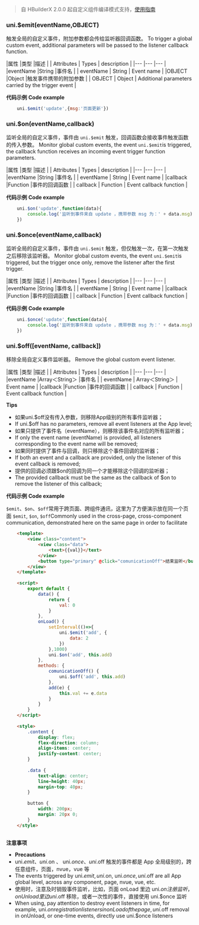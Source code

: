 > 自 HBuilderX 2.0.0 起自定义组件编译模式支持，[使用指南](https://ask.dcloud.net.cn/article/36010)

### uni.$emit(eventName,OBJECT)

触发全局的自定义事件，附加参数都会传给监听器回调函数。
To trigger a global custom event, additional parameters will be passed to the listener callback function.

|属性		|类型	|描述				|
| Attributes | Types  | description                                        |
|---		|---	|---				|
|eventName	|String	|事件名				|
| eventName  | String | Event name                                         |
|OBJECT		|Object	|触发事件携带的附加参数	|
| OBJECT     | Object | Additional parameters carried by the trigger event |

**代码示例**
**Code example**
```javascript
	uni.$emit('update',{msg:'页面更新'})
```


### uni.$on(eventName,callback)

监听全局的自定义事件，事件由 `uni.$emit` 触发，回调函数会接收事件触发函数的传入参数。
Monitor global custom events, the event `uni.$emit`is triggered, the callback function receives an incoming event trigger function parameters.

|属性		|类型		|描述			|
| Attributes | Types    | description             |
|---		|---		|---			|
|eventName	|String		|事件名			|
| eventName  | String   | Event name              |
|callback	|Function	|事件的回调函数	|
| callback   | Function | Event callback function |


**代码示例**
**Code example**
```javascript
	uni.$on('update',function(data){
		console.log('监听到事件来自 update ，携带参数 msg 为：' + data.msg);
	})
```


### uni.$once(eventName,callback)

监听全局的自定义事件，事件由 `uni.$emit` 触发，但仅触发一次，在第一次触发之后移除该监听器。
Monitor global custom events, the event `uni.$emit`is triggered, but the trigger once only, remove the listener after the first trigger.

|属性		|类型		|描述			|
| Attributes | Types    | description             |
|---		|---		|---			|
|eventName	|String		|事件名			|
| eventName  | String   | Event name              |
|callback	|Function	|事件的回调函数	|
| callback   | Function | Event callback function |


**代码示例**
**Code example**
```javascript
	uni.$once('update',function(data){
		console.log('监听到事件来自 update ，携带参数 msg 为：' + data.msg);
	})
```

### uni.$off([eventName, callback])

移除全局自定义事件监听器。
Remove the global custom event listener.

|属性		|类型			|描述			|
| Attributes | Types           | description             |
|---		|---			|---			|
|eventName	|Array＜String＞ |事件名			|
| eventName  | Array＜String＞ | Event name              |
|callback	|Function		|事件的回调函数	|
| callback   | Function        | Event callback function |

**Tips**
- 如果uni.$off没有传入参数，则移除App级别的所有事件监听器；
- If uni.$off has no parameters, remove all event listeners at the App level;
- 如果只提供了事件名（eventName），则移除该事件名对应的所有监听器；
- If only the event name (eventName) is provided, all listeners corresponding to the event name will be removed;
- 如果同时提供了事件与回调，则只移除这个事件回调的监听器；
- If both an event and a callback are provided, only the listener of this event callback is removed;
- 提供的回调必须跟$on的回调为同一个才能移除这个回调的监听器；
- The provided callback must be the same as the callback of $on to remove the listener of this callback;

**代码示例**
**Code example**

`$emit`、`$on`、`$off`常用于跨页面、跨组件通讯，这里为了方便演示放在同一个页面
`$emit`, `$on`, `$off`Commonly used in the cross-page, cross-component communication, demonstrated here on the same page in order to facilitate

```html
	<template>
		<view class="content">
			<view class="data">
				<text>{{val}}</text>
			</view>
			<button type="primary" @click="comunicationOff">结束监听</button>
		</view>
	</template>
	
	<script>
		export default {
			data() {
				return {
					val: 0
				}
			},
			onLoad() {
				setInterval(()=>{
					uni.$emit('add', {
						data: 2
					})
				},1000)
				uni.$on('add', this.add)
			},
			methods: {
				comunicationOff() {
					uni.$off('add', this.add)
				},
				add(e) {
					this.val += e.data
				}
			}
		}
	</script>
	
	<style>
		.content {
			display: flex;
			flex-direction: column;
			align-items: center;
			justify-content: center;
		}
	
		.data {
			text-align: center;
			line-height: 40px;
			margin-top: 40px;
		}
	
		button {
			width: 200px;
			margin: 20px 0;
		}
	</style>
	
```


**注意事项**
- **Precautions**
- uni.$emit、 uni.$on 、 uni.$once 、uni.$off 触发的事件都是 App 全局级别的，跨任意组件，页面，nvue，vue 等
- The events triggered by uni.$emit, uni.$on, uni.$once, uni.$off are all App global level, across any component, page, nvue, vue, etc.
- 使用时，注意及时销毁事件监听，比如，页面 onLoad 里边 uni.$on 注册监听，onUnload 里边 uni.$off 移除，或者一次性的事件，直接使用 uni.$once 监听
- When using, pay attention to destroy event listeners in time, for example, uni.$on registration listeners in onLoad of the page, uni.$off removal in onUnload, or one-time events, directly use uni.$once listeners

